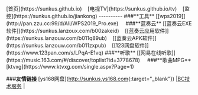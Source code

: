 <base target="_blank">
[首页](https://sunkus.github.io)&nbsp;&nbsp;&nbsp;&nbsp;[电视TV](https://sunkus.github.io/tv)&nbsp;&nbsp;&nbsp;&nbsp;[监控](https://sunkus.github.io/jiankong)  
----------
###**工具**
[[wps2019]](http://pan.zzu.cc:99/d/Ali/WPS2019_Pro.exe)&nbsp;&nbsp;&nbsp;&nbsp;
###**蓝奏云**
[[蓝奏云EXE软件]](https://sunkus.lanzoux.com/b00zakeid)&nbsp;&nbsp;&nbsp;&nbsp;[[蓝奏云应用软件]](https://sunkus.lanzouw.com/b011q89ub)&nbsp;&nbsp;&nbsp;&nbsp;[[蓝奏云APK软件]](https://sunkus.lanzouw.com/b011zxpub)&nbsp;&nbsp;&nbsp;&nbsp;[[123网盘软件]](https://www.123pan.com/s/LPqA-E1vq)
###**听歌**
[[网易在线听歌]](https://music.163.com/#/discover/toplist?id=3778678)&nbsp;&nbsp;&nbsp;&nbsp;
###**歌曲MPG**
[ktvxg](https://www.ktvxg.com/single.aspx?Page=1)

###**友情链接**
[ys168网盘](<http://sunkus.ys168.com>{:target="_blank"}) |[BC技术服务](http://www.ccho.cc/bc/) |
